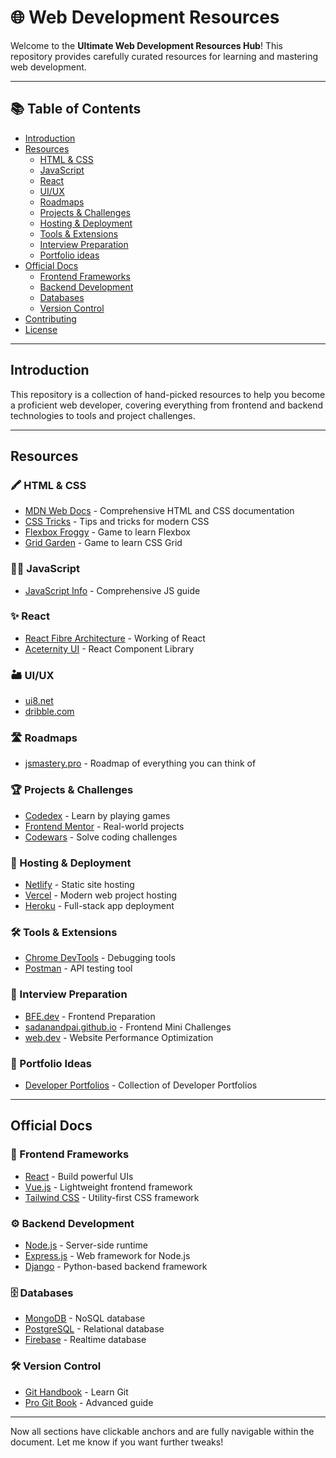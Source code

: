 # 🌐 Web Development Resources  

Welcome to the **Ultimate Web Development Resources Hub**! This repository provides carefully curated resources for learning and mastering web development.  

---

## 📚 Table of Contents  

- [Introduction](#introduction)  
- [Resources](#resources)  
  - [HTML & CSS](#html-css)  
  - [JavaScript](#javascript)  
  - [React](#frontend-frameworks)  
  - [UI/UX](#uiux)
  - [Roadmaps](#roadmaps)  
  - [Projects & Challenges](#projects-challenges)  
  - [Hosting & Deployment](#hosting-deployment)  
  - [Tools & Extensions](#tools-extensions)  
  - [Interview Preparation](#interview-preparation) 
  - [Portfolio ideas](#portfolio-ideas)  
- [Official Docs](#official-docs)  
  - [Frontend Frameworks](#frontend-frameworks-docs)  
  - [Backend Development](#backend-development)  
  - [Databases](#databases)  
  - [Version Control](#version-control)  
- [Contributing](./CONTRIBUTING.md)  
- [License](./LICENSE)  

---

## Introduction <div id="introduction"></div>

This repository is a collection of hand-picked resources to help you become a proficient web developer, covering everything from frontend and backend technologies to tools and project challenges.  

---

## Resources <div id="resources"></div>

### 🖍️ HTML & CSS <div id="html-css"></div>  
- [MDN Web Docs](https://developer.mozilla.org/en-US/) - Comprehensive HTML and CSS documentation  
- [CSS Tricks](https://css-tricks.com/) - Tips and tricks for modern CSS  
- [Flexbox Froggy](https://flexboxfroggy.com/) - Game to learn Flexbox  
- [Grid Garden](https://cssgridgarden.com/) - Game to learn CSS Grid  

### 🧑‍💻 JavaScript <div id="javascript"></div>  
- [JavaScript Info](https://javascript.info/) - Comprehensive JS guide  

### ✨ React <div id="frontend-frameworks"></div>  
- [React Fibre Architecture](https://github.com/acdlite/react-fiber-architecture) - Working of React
- [Aceternity UI](https://ui.aceternity.com/) - React Component Library

### 🏜️ UI/UX <div id="uiux"></div>  
- [ui8.net](https://www.ui8.net/?rel=jsm)  
- [dribble.com](https://dribbble.com/)  

### 🛣️ Roadmaps <div id="roadmaps"></div>  
- [jsmastery.pro](https://www.jsmastery.pro/resources) - Roadmap of everything you can think of  

### 🏆 Projects & Challenges <div id="projects-challenges"></div>  
- [Codedex](https://www.codedex.io/) - Learn by playing games  
- [Frontend Mentor](https://www.frontendmentor.io/) - Real-world projects  
- [Codewars](https://www.codewars.com/) - Solve coding challenges  

### 🚀 Hosting & Deployment <div id="hosting-deployment"></div>  
- [Netlify](https://www.netlify.com/) - Static site hosting  
- [Vercel](https://vercel.com/) - Modern web project hosting  
- [Heroku](https://www.heroku.com/) - Full-stack app deployment  

### 🛠️ Tools & Extensions <div id="tools-extensions"></div>  
- [Chrome DevTools](https://developer.chrome.com/docs/devtools/) - Debugging tools  
- [Postman](https://www.postman.com/) - API testing tool  

### 📝 Interview Preparation <div id="interview-preparation"></div>  
- [BFE.dev](https://bigfrontend.dev/) - Frontend Preparation  
- [sadanandpai.github.io](https://sadanandpai.github.io/frontend-mini-challenges/#/react) - Frontend Mini Challenges  
- [web.dev](https://web.dev/learn/performance) - Website Performance Optimization  

### 💼 Portfolio Ideas <div id="portfolio-ideas"></div>  
- [Developer Portfolios](https://github.com/emmabostian/developer-portfolios?tab=readme-ov-file) - Collection of Developer Portfolios


---

## Official Docs  

### 🎨 Frontend Frameworks <div id="frontend-frameworks-docs"></div>  
- [React](https://reactjs.org/) - Build powerful UIs  
- [Vue.js](https://vuejs.org/) - Lightweight frontend framework  
- [Tailwind CSS](https://tailwindcss.com/) - Utility-first CSS framework  

### ⚙️ Backend Development <div id="backend-development"></div>  
- [Node.js](https://nodejs.org/) - Server-side runtime  
- [Express.js](https://expressjs.com/) - Web framework for Node.js  
- [Django](https://www.djangoproject.com/) - Python-based backend framework  

### 🗄️ Databases <div id="databases"></div>  
- [MongoDB](https://www.mongodb.com/) - NoSQL database  
- [PostgreSQL](https://www.postgresql.org/) - Relational database  
- [Firebase](https://firebase.google.com/) - Realtime database  

### 🛠️ Version Control <div id="version-control"></div>  
- [Git Handbook](https://guides.github.com/introduction/git-handbook/) - Learn Git  
- [Pro Git Book](https://git-scm.com/book/en/v2) - Advanced guide  

---

Now all sections have clickable anchors and are fully navigable within the document. Let me know if you want further tweaks!
